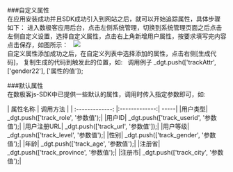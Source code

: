 ###自定义属性  
在应用安装成功并且SDK成功引入到网站之后，就可以开始追踪属性，具体步骤如下： 进入数极客应用后台，点击左侧系统管理，切换到系统管理页面之后点击左侧自定义设置，选择自定义属性，点击右上角新增用户属性，按要求填写完内容点击保存，如图所示：  
![](http://www.shujike.com/images/attr.jpg)  
自定义属性添加成功之后，在自定义列表中选择添加的属性，点击右侧[生成代码]， 复制生成的代码到触发此的位置，如:  
调用例子
        _dgt.push(['trackAttr',['gender22'], ['属性的值']);
          
###默认属性  
在数极客js-SDK中已提供一些默认的属性，调用时传入指定参数即可，如:  
  
| 属性名称 |	调用方法 |
| :-------------: |:-------------:| -----|
|用户类型|	_dgt.push(['track_role', '参数值');|
|用户ID|	_dgt.push(['track_userid', '参数值');|
|用户注册URL|	_dgt.push(['track_url', '参数值']);|
|用户等级|	_dgt.push(['track_level', '参数值');|
|性别|	_dgt.push(['track_gender', '参数值');|
|年龄|	_dgt.push(['track_age', '参数值');|
|注册省|	_dgt.push(['track_province', '参数值');|
|注册市|	_dgt.push(['track_city', '参数值');|
